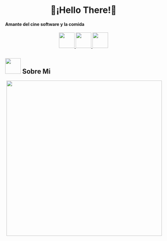 <h1 align="center">🐧¡Hello There!🐧</h1>
<h4 aling="center">Amante del cine software y la comida</h4>

<p align="center">
  <a href="https://letterboxd.com/roccagoolmozie/">
    <img src="https://a.ltrbxd.com/logos/letterboxd-mac-icon.png" height="50" width="50" text-decoration="none">
    </a>
<a href="https://www.instagram.com/robert0flores_/">
    <img src="https://img.icons8.com/fluency/48/000000/instagram-new.png" height="50" width="50" text-decoration="none">
  </a>
<a href="https://www.facebook.com/robertoflores9295/">
    <img src="https://img.icons8.com/fluency/48/000000/facebook.png" height="50" width="50" text-decoration="none">
  </a>

## <picture><img src = "https://www.gstatic.com/android/keyboard/emojikitchen/20211115/u1f427/u1f427_u1f634.png" width = 50px></picture> **Sobre Mi**

<picture> <img align="right" src="https://thurotdotcom.files.wordpress.com/2012/09/11-what-was.jpg" width = 500px></picture>

```json
{
  "nombre": "Roberto Flores",
  "estudios": "Ingeniería en Computación",
  "Aprendiendo": {
    "Lenguajes": ["Java", "JavaScript", "CSS"],
    "Tecnologias": ["Git", "Bash"],
    "Sistemas Operativos Usados": ["Fedora", "Mint", "Arch Linux"],
    "Entornos De Escritorio y Twm": ["Hyperland", "I3wm", "Xfce4"]
  },
  "Cine": {
    "PeliculasFacoritas": ["La La Land", "Star Wars Episodio III The Revenge of the Sith", "Phantom Thread", "Güeros"],
    "DirectoresFavoritos": ["Damian Chazelle", "Alejandro González Iñárritu", "Denis Villeneuve"],
    "ActoresFavoritos": ["Emma Stone", "Ryan Gosling", "Jake Gyllenhaal", "Anne Hathaway", "Leonardo DiCaprio"]
  }
}
 
